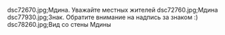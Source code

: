 dsc72670.jpg;Мдина. Уважайте местных жителей
dsc72760.jpg;Мдина
dsc77930.jpg;Знак. Обратите внимание на надпись за знаком :)
dsc78260.jpg;Вид со стены Мдины